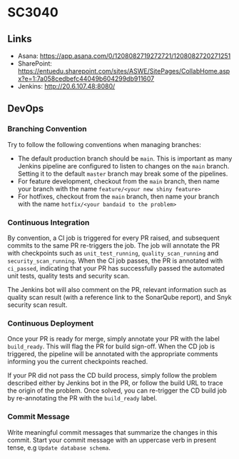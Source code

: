# SC3040

## Links
- Asana: https://app.asana.com/0/1208082719272721/1208082720271251
- SharePoint: https://entuedu.sharepoint.com/sites/ASWE/SitePages/CollabHome.aspx?e=1:7a058cedbefc44049b604299db911607
- Jenkins: http://20.6.107.48:8080/

## DevOps
### Branching Convention
Try to follow the following conventions when managing branches:
* The default production branch should be `main`. This is important as many Jenkins pipeline are configured to listen to changes on the `main` branch. Setting it to the default `master` branch may break some of the pipelines.
* For feature development, checkout from the `main` branch, then name your branch with the name `feature/<your new shiny feature>`
* For hotfixes, checkout from the `main` branch, then name your branch with the name `hotfix/<your bandaid to the problem>`

### Continuous Integration
By convention, a CI job is triggered for every PR raised, and subsequent commits to the same PR re-triggers the job. The job will annotate the PR with checkpoints such as `unit_test_running`, `quality_scan_running` and `security_scan_running`. When the CI job passes, the PR is annotated with `ci_passed`, indicating that your PR has successfully passed the automated unit tests, quality tests and security scan.

The Jenkins bot will also comment on the PR, relevant information such as quality scan result (with a reference link to the SonarQube report), and Snyk security scan result.

### Continuous Deployment
Once your PR is ready for merge, simply annotate your PR with the label `build_ready`. This will flag the PR for build sign-off. When the CD job is triggered, the pipeline will be annotated with the appropriate comments informing you the current checkpoints reached. 

If your PR did not pass the CD build process, simply follow the problem described either by Jenkins bot in the PR, or follow the build URL to trace the origin of the problem. Once solved, you can re-trigger the CD build job by re-annotating the PR with the `build_ready` label.

### Commit Message
Write meaningful commit messages that summarize the changes in this commit. Start your commit message with an uppercase verb in present tense, e.g `Update database schema`.
